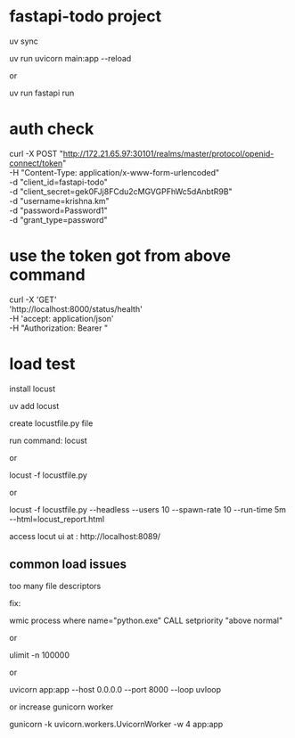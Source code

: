 # fastapi-todo project 

uv sync


uv run uvicorn main:app --reload 

or

uv run fastapi run

# auth check
curl -X POST "http://172.21.65.97:30101/realms/master/protocol/openid-connect/token" \
  -H "Content-Type: application/x-www-form-urlencoded" \
  -d "client_id=fastapi-todo" \
  -d "client_secret=gek0FJj8FCdu2cMGVGPFhWc5dAnbtR9B" \
  -d "username=krishna.km" \
  -d "password=Password1" \
  -d "grant_type=password"

# use the token got from above command

curl -X 'GET' \
  'http://localhost:8000/status/health' \
  -H 'accept: application/json' \
  -H "Authorization: Bearer <token>"


# load test 
install locust

uv add locust

create locustfile.py file 

run command:  locust

or

locust -f locustfile.py

or

locust -f locustfile.py --headless --users 10 --spawn-rate 10 --run-time 5m --html=locust_report.html

access locut ui at : http://localhost:8089/


## common load issues
too many file descriptors

fix:

wmic process where name="python.exe" CALL setpriority "above normal"

or

ulimit -n 100000

or

uvicorn app:app --host 0.0.0.0 --port 8000 --loop uvloop

or increase gunicorn worker

gunicorn -k uvicorn.workers.UvicornWorker -w 4 app:app


